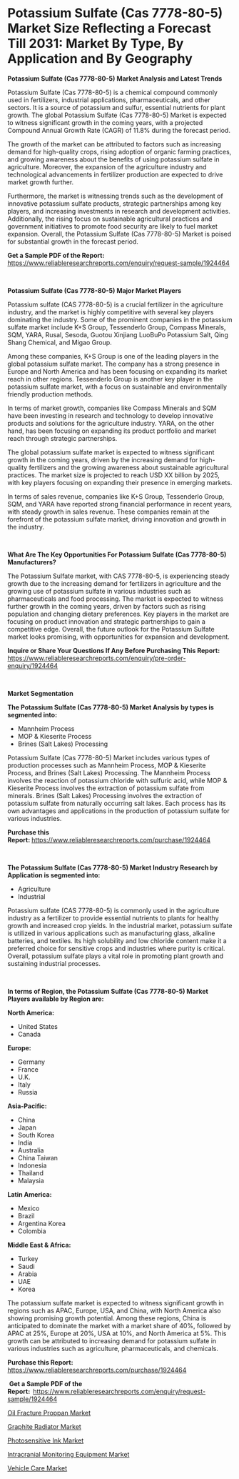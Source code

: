 <p><h1>Potassium Sulfate (Cas 7778-80-5) Market Size Reflecting a Forecast Till 2031: Market By Type, By Application and By Geography</h1></p><p><strong>Potassium Sulfate (Cas 7778-80-5) Market Analysis and Latest Trends</strong></p>
<p><p>Potassium Sulfate (Cas 7778-80-5) is a chemical compound commonly used in fertilizers, industrial applications, pharmaceuticals, and other sectors. It is a source of potassium and sulfur, essential nutrients for plant growth. The global Potassium Sulfate (Cas 7778-80-5) Market is expected to witness significant growth in the coming years, with a projected Compound Annual Growth Rate (CAGR) of 11.8% during the forecast period.</p><p>The growth of the market can be attributed to factors such as increasing demand for high-quality crops, rising adoption of organic farming practices, and growing awareness about the benefits of using potassium sulfate in agriculture. Moreover, the expansion of the agriculture industry and technological advancements in fertilizer production are expected to drive market growth further.</p><p>Furthermore, the market is witnessing trends such as the development of innovative potassium sulfate products, strategic partnerships among key players, and increasing investments in research and development activities. Additionally, the rising focus on sustainable agricultural practices and government initiatives to promote food security are likely to fuel market expansion. Overall, the Potassium Sulfate (Cas 7778-80-5) Market is poised for substantial growth in the forecast period.</p></p>
<p><strong>Get a Sample PDF of the Report:&nbsp;</strong> <a href="https://www.reliableresearchreports.com/enquiry/request-sample/1924464">https://www.reliableresearchreports.com/enquiry/request-sample/1924464</a></p>
<p>&nbsp;</p>
<p><strong>Potassium Sulfate (Cas 7778-80-5) Major Market Players</strong></p>
<p><p>Potassium sulfate (CAS 7778-80-5) is a crucial fertilizer in the agriculture industry, and the market is highly competitive with several key players dominating the industry. Some of the prominent companies in the potassium sulfate market include K+S Group, Tessenderlo Group, Compass Minerals, SQM, YARA, Rusal, Sesoda, Guotou Xinjiang LuoBuPo Potassium Salt, Qing Shang Chemical, and Migao Group.</p><p>Among these companies, K+S Group is one of the leading players in the global potassium sulfate market. The company has a strong presence in Europe and North America and has been focusing on expanding its market reach in other regions. Tessenderlo Group is another key player in the potassium sulfate market, with a focus on sustainable and environmentally friendly production methods.</p><p>In terms of market growth, companies like Compass Minerals and SQM have been investing in research and technology to develop innovative products and solutions for the agriculture industry. YARA, on the other hand, has been focusing on expanding its product portfolio and market reach through strategic partnerships.</p><p>The global potassium sulfate market is expected to witness significant growth in the coming years, driven by the increasing demand for high-quality fertilizers and the growing awareness about sustainable agricultural practices. The market size is projected to reach USD XX billion by 2025, with key players focusing on expanding their presence in emerging markets.</p><p>In terms of sales revenue, companies like K+S Group, Tessenderlo Group, SQM, and YARA have reported strong financial performance in recent years, with steady growth in sales revenue. These companies remain at the forefront of the potassium sulfate market, driving innovation and growth in the industry.</p></p>
<p>&nbsp;</p>
<p><strong>What Are The Key Opportunities For Potassium Sulfate (Cas 7778-80-5) Manufacturers?</strong></p>
<p><p>The Potassium Sulfate market, with CAS 7778-80-5, is experiencing steady growth due to the increasing demand for fertilizers in agriculture and the growing use of potassium sulfate in various industries such as pharmaceuticals and food processing. The market is expected to witness further growth in the coming years, driven by factors such as rising population and changing dietary preferences. Key players in the market are focusing on product innovation and strategic partnerships to gain a competitive edge. Overall, the future outlook for the Potassium Sulfate market looks promising, with opportunities for expansion and development.</p></p>
<p><strong>Inquire or Share Your Questions If Any Before Purchasing This Report:</strong> <a href="https://www.reliableresearchreports.com/enquiry/pre-order-enquiry/1924464">https://www.reliableresearchreports.com/enquiry/pre-order-enquiry/1924464</a></p>
<p>&nbsp;</p>
<p><strong>Market Segmentation</strong></p>
<p><strong>The Potassium Sulfate (Cas 7778-80-5) Market Analysis by types is segmented into:</strong></p>
<p><ul><li>Mannheim Process</li><li>MOP & Kieserite Process</li><li>Brines (Salt Lakes) Processing</li></ul></p>
<p><p>Potassium Sulfate (Cas 7778-80-5) Market includes various types of production processes such as Mannheim Process, MOP & Kieserite Process, and Brines (Salt Lakes) Processing. The Mannheim Process involves the reaction of potassium chloride with sulfuric acid, while MOP & Kieserite Process involves the extraction of potassium sulfate from minerals. Brines (Salt Lakes) Processing involves the extraction of potassium sulfate from naturally occurring salt lakes. Each process has its own advantages and applications in the production of potassium sulfate for various industries.</p></p>
<p><strong>Purchase this Report:&nbsp;</strong><a href="https://www.reliableresearchreports.com/purchase/1924464">https://www.reliableresearchreports.com/purchase/1924464</a></p>
<p>&nbsp;</p>
<p><strong>The Potassium Sulfate (Cas 7778-80-5) Market Industry Research by Application is segmented into:</strong></p>
<p><ul><li>Agriculture</li><li>Industrial</li></ul></p>
<p><p>Potassium sulfate (CAS 7778-80-5) is commonly used in the agriculture industry as a fertilizer to provide essential nutrients to plants for healthy growth and increased crop yields. In the industrial market, potassium sulfate is utilized in various applications such as manufacturing glass, alkaline batteries, and textiles. Its high solubility and low chloride content make it a preferred choice for sensitive crops and industries where purity is critical. Overall, potassium sulfate plays a vital role in promoting plant growth and sustaining industrial processes.</p></p>
<p>&nbsp;</p>
<p><strong>In terms of Region, the Potassium Sulfate (Cas 7778-80-5) Market Players available by Region are:</strong></p>
<p>
    <p> <strong> North America: </strong>
        <ul>
            <li>United States</li>
            <li>Canada</li>
        </ul>
        </p> 
    <p> <strong> Europe: </strong>
        <ul>
            <li>Germany</li>
            <li>France</li>
            <li>U.K.</li>
            <li>Italy</li>
            <li>Russia</li>
        </ul>
        </p> 
    <p> <strong> Asia-Pacific: </strong>
        <ul>
            <li>China</li>
            <li>Japan</li>
            <li>South Korea</li>
            <li>India</li>
            <li>Australia</li>
            <li>China Taiwan</li>
            <li>Indonesia</li>
            <li>Thailand</li>
            <li>Malaysia</li>
        </ul>
        </p> 
    <p> <strong> Latin America: </strong>
        <ul>
            <li>Mexico</li>
            <li>Brazil</li>
            <li>Argentina Korea</li>
            <li>Colombia</li>
        </ul>
        </p> 
    <p> <strong> Middle East & Africa: </strong>
        <ul>
            <li>Turkey</li>
            <li>Saudi</li>
            <li>Arabia</li>
            <li>UAE</li>
            <li>Korea</li>
        </ul>
    </p>
    </p>
<p><p>The potassium sulfate market is expected to witness significant growth in regions such as APAC, Europe, USA, and China, with North America also showing promising growth potential. Among these regions, China is anticipated to dominate the market with a market share of 40%, followed by APAC at 25%, Europe at 20%, USA at 10%, and North America at 5%. This growth can be attributed to increasing demand for potassium sulfate in various industries such as agriculture, pharmaceuticals, and chemicals.</p></p>
<p><strong>Purchase this Report: </strong><a href="https://www.reliableresearchreports.com/purchase/1924464">https://www.reliableresearchreports.com/purchase/1924464</a></p>
<p>&nbsp;<strong>Get a Sample PDF of the Report:&nbsp;&nbsp;</strong><a href="https://www.reliableresearchreports.com/enquiry/request-sample/1924464">https://www.reliableresearchreports.com/enquiry/request-sample/1924464</a></p>
<p><strong></strong></p>
<p><p><a href="https://fuschia-pecorino-a6d.notion.site/Oil-Fracture-Proppan-Market-Size-Growing-and-Forecasted-for-period-from-2024-2031-and-provides-com-d3f23d5d9fdc44b6b2a783b1b33c0e68">Oil Fracture Proppan Market</a></p><p><a href="https://view.publitas.com/reportprime-1/graphite-radiator-market-size-evaluating-its-market-trends-growth-and-projections-2024-2031/">Graphite Radiator Market</a></p><p><a href="https://view.publitas.com/reportprime-1/photosensitive-ink-market-research-report-forecasted-for-period-from-2024-2031-by-market-type-market-application-and-region/">Photosensitive Ink Market</a></p><p><a href="https://five-trouble-98a.notion.site/Intracranial-Monitoring-Equipment-Market-Size-Growing-and-Forecasted-for-period-from-2024-2031-and-722f59fcd341461eba29cf8dfe2c3c74">Intracranial Monitoring Equipment Market</a></p><p><a href="https://simplistic-meeting-7ee.notion.site/Vehicle-Care-Market-Size-Share-Trends-Analysis-Report-By-Application-Regional-Outlook-Competiti-36e4f4dcfe4641f89fe0a5d228459e39">Vehicle Care Market</a></p></p>